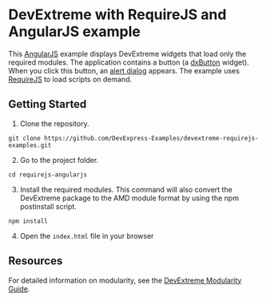 # DevExtreme with RequireJS and AngularJS example

This [AngularJS](https://angularjs.org/) example displays DevExtreme widgets that load only the required modules. The application contains a button (a [dxButton](https://js.devexpress.com/Documentation/ApiReference/UI_Components/dxButton/) widget). When you click this button, an [alert dialog](https://js.devexpress.com/Documentation/ApiReference/Common/Utils/ui/dialog/#alertmessageHtml_title) appears. The example uses [RequireJS](http://requirejs.org/) to load scripts on demand.

## Getting Started

1. Clone the repository.
 ``` text
 git clone https://github.com/DevExpress-Examples/devextreme-requirejs-examples.git
 ```

2. Go to the project folder.
 ``` text
 cd requirejs-angularjs
 ```

3. Install the required modules. This command will also convert the DevExtreme package to the AMD module format by using the npm postinstall script.
 ``` text
 npm install
 ```

4. Open the `index.html` file in your browser

## Resources

For detailed information on modularity, see the [DevExtreme Modularity Guide](http://js.devexpress.com/Documentation/Guide/Common/Modularity).
